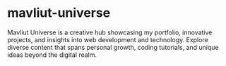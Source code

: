 # mavliut-universe
Mavliut Universe is a creative hub showcasing my portfolio, innovative projects, and insights into web development and technology. Explore diverse content that spans personal growth, coding tutorials, and unique ideas beyond the digital realm.
